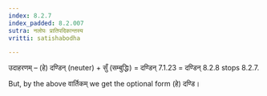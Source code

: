 ```yaml
---
index: 8.2.7
index_padded: 8.2.007
sutra: नलोपः प्रातिपदिकान्तस्य
vritti: satishabodha

---
```

उदाहरणम् – (हे) दण्डिन् (neuter) + सुँ (सम्बुद्धिः) = दण्डिन् 7.1.23 = दण्डिन् 8.2.8 stops 8.2.7. 

But, by the above वार्तिकम् we get the optional form (हे) दण्डि। 